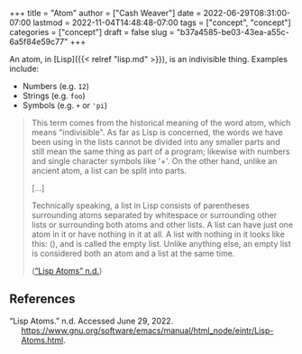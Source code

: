 +++
title = "Atom"
author = ["Cash Weaver"]
date = 2022-06-29T08:31:00-07:00
lastmod = 2022-11-04T14:48:48-07:00
tags = ["concept", "concept"]
categories = ["concept"]
draft = false
slug = "b37a4585-be03-43ea-a55c-6a5f84e59c77"
+++

An atom, in [Lisp]({{< relref "lisp.md" >}}), is an indivisible thing. Examples include:

-   Numbers (e.g. `12`)
-   Strings (e.g. `foo`)
-   Symbols (e.g. `+` or `'pi`)

> This term comes from the historical meaning of the word atom, which means "indivisible". As far as Lisp is concerned, the words we have been using in the lists cannot be divided into any smaller parts and still mean the same thing as part of a program; likewise with numbers and single character symbols like '+'. On the other hand, unlike an ancient atom, a list can be split into parts.
>
> [...]
>
> Technically speaking, a list in Lisp consists of parentheses surrounding atoms separated by whitespace or surrounding other lists or surrounding both atoms and other lists. A list can have just one atom in it or have nothing in it at all. A list with nothing in it looks like this: (), and is called the empty list. Unlike anything else, an empty list is considered both an atom and a list at the same time.
>
> (<a href="#citeproc_bib_item_1">“Lisp Atoms” n.d.</a>)

## References

<style>.csl-entry{text-indent: -1.5em; margin-left: 1.5em;}</style><div class="csl-bib-body">
  <div class="csl-entry"><a id="citeproc_bib_item_1"></a>“Lisp Atoms.” n.d. Accessed June 29, 2022. <a href="https://www.gnu.org/software/emacs/manual/html_node/eintr/Lisp-Atoms.html">https://www.gnu.org/software/emacs/manual/html_node/eintr/Lisp-Atoms.html</a>.</div>
</div>
